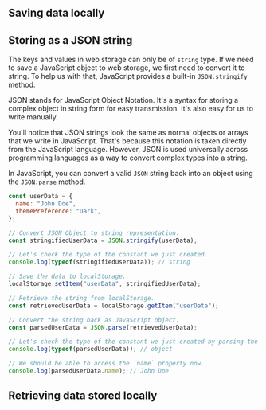 ## Saving data locally

## Storing as a JSON string

The keys and values in web storage can only be of `string` type. If we need to save a JavaScript object to web storage, we first need to convert it to string. To help us with that, JavaScript provides a built-in `JSON.stringify` method.

JSON stands for JavaScript Object Notation. It's a syntax for storing a complex object in string form for easy transmission. It's also easy for us to write manually.

You'll notice that JSON strings look the same as normal objects or arrays that we write in JavaScript. That's because this notation is taken directly from the JavaScript language. However, JSON is used universally across programming languages as a way to convert complex types into a string.

In JavaScript, you can convert a valid `JSON` string back into an object using the `JSON.parse` method.

```js
const userData = {
  name: "John Doe",
  themePreference: "Dark",
};

// Convert JSON Object to string representation.
const stringifiedUserData = JSON.stringify(userData);

// Let's check the type of the constant we just created.
console.log(typeof(stringifiedUserData)); // string

// Save the data to localStorage.
localStorage.setItem("userData", stringifiedUserData);

// Retrieve the string from localStorage.
const retrievedUserData = localStorage.getItem("userData");

// Convert the string back as JavaScript object.
const parsedUserData = JSON.parse(retrievedUserData);

// Let's check the type of the constant we just created by parsing the JSON string.
console.log(typeof(parsedUserData)); // object

// We should be able to access the `name` property now.
console.log(parsedUserData.name); // John Doe
```

## Retrieving data stored locally
